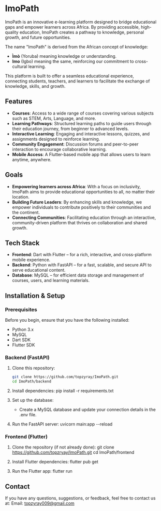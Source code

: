 # ImoPath

ImoPath is an innovative e-learning platform designed to bridge educational gaps and empower learners across Africa. By providing accessible, high-quality education, ImoPath creates a pathway to knowledge, personal growth, and future opportunities.

The name "ImoPath" is derived from the African concept of knowledge:
- **Ìmò** (Yoruba) meaning knowledge or understanding.
- **Imo** (Igbo) meaning the same, reinforcing our commitment to cross-cultural learning.

This platform is built to offer a seamless educational experience, connecting students, teachers, and learners to facilitate the exchange of knowledge, skills, and growth.

## Features

- **Courses**: Access to a wide range of courses covering various subjects such as STEM, Arts, Language, and more.
- **Learning Pathways**: Structured learning paths to guide users through their education journey, from beginner to advanced levels.
- **Interactive Learning**: Engaging and interactive lessons, quizzes, and assignments designed to reinforce learning.
- **Community Engagement**: Discussion forums and peer-to-peer interaction to encourage collaborative learning.
- **Mobile Access**: A Flutter-based mobile app that allows users to learn anytime, anywhere.

## Goals

- **Empowering learners across Africa**: With a focus on inclusivity, ImoPath aims to provide educational opportunities to all, no matter their location.
- **Building Future Leaders**: By enhancing skills and knowledge, we empower individuals to contribute positively to their communities and the continent.
- **Connecting Communities**: Facilitating education through an interactive, community-driven platform that thrives on collaboration and shared growth.

## Tech Stack

- **Frontend**: Dart with Flutter – for a rich, interactive, and cross-platform mobile experience.
- **Backend**: Python with FastAPI – for a fast, scalable, and secure API to serve educational content.
- **Database**: MySQL – for efficient data storage and management of courses, users, and learning materials.

## Installation & Setup

### Prerequisites
Before you begin, ensure that you have the following installed:
- Python 3.x
- MySQL
- Dart SDK
- Flutter SDK

### Backend (FastAPI)
1. Clone this repository:
   ```bash
   git clone https://github.com/topzyray/ImoPath.git
   cd ImoPath/backend

2. Install dependencies:
    pip install -r requirements.txt

3. Set up the database:
    * Create a MySQL database and update your connection details in the .env file.

4. Run the FastAPI server:
    uvicorn main:app --reload

### Frontend (Flutter)
1. Clone the repository (if not already done):
    git clone https://github.com/topzryay/ImoPath.git
    cd ImoPath/frontend

2. Install Flutter dependencies:
    flutter pub get

3. Run the Flutter app:
    flutter run

<!-- ##  Contributing

We welcome contributions to ImoPath! If you'd like to help improve the platform, please follow these steps:

1. Fork the repository.
2. Create a new branch (git checkout -b feature-branch).
3. Commit your changes (git commit -am 'Add new feature').
4. Push to your fork (git push origin feature-branch).
5. Open a pull request.

### Guidelines:

* Ensure your code is well-commented.
* Write clear, concise commit messages.
* Follow coding standards (PEP 8 for Python, Dart formatting for Flutter).

##  License

This project is licensed under the MIT License – see the LICENSE file for details. -->

##  Contact

If you have any questions, suggestions, or feedback, feel free to contact us at:
Email: topzyray009@gmail.com
<!-- Twitter: @ImoPath
LinkedIn: ImoPath -->
